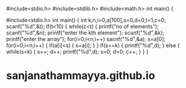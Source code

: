 #include<stdio.h>
#include<stdlib.h>
#include<math.h>
int main()
{
        
#include<stdio.h>
int main()
{
        int k,n,i=0,a[100],s=0,d=0,t=1,c=0;
        scanf("%d",&t);
        if(t<10)
        {
                while(c<t)
                {
                        printf("no of elements");
                        scanf("%d",&n);
                        printf("enter the kth element"):
                                scanf("%d",&k);
                        printf("enter the array");
                        for(i=0;i<n;i++)
                                sacnf("%d",&a);
                        s=a[0];
                        for(i=0;i<n;i++)
                        {
                                if(a[i]<s)
                                {
                                        s=a[i];
                                }
                        }
                        if(s==k)
                        {
                                printf("%d",d);
                        }
                        else
                        {
                                while(s<k)
                                {
                                        s++;
                                        d++;
                                        printf("%d",d);
                                        s=0;
                                          d=0;
                                          c++;
                                }
                        }
                }

# sanjanathammayya.github.io
